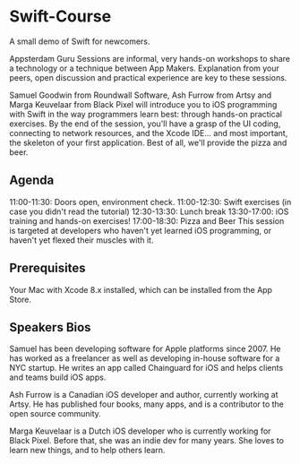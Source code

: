 Swift-Course
============

A small demo of Swift for newcomers.

Appsterdam Guru Sessions are informal, very hands-on workshops to share a technology or a technique between App Makers. Explanation from your peers, open discussion and practical experience are key to these sessions.

Samuel Goodwin from Roundwall Software, Ash Furrow from Artsy and Marga Keuvelaar from Black Pixel will introduce you to iOS programming with Swift in the way programmers learn best: through hands-on practical exercises. By the end of the session, you'll have a grasp of the UI coding, connecting to network resources, and the Xcode IDE... and most important, the skeleton of your first application. Best of all, we'll provide the pizza and beer.

Agenda
----------------

11:00-11:30: Doors open, environment check. 
11:00-12:30: Swift exercises (in case you didn't read the tutorial) 
12:30-13:30: Lunch break 
13:30-17:00: iOS training and hands-on exercises! 
17:00-18:30: Pizza and Beer 
This session is targeted at developers who haven't yet learned iOS programming, or haven't yet flexed their muscles with it. 

Prerequisites
----------------

Your Mac with Xcode 8.x installed, which can be installed from the App Store. 

Speakers Bios
----------------

Samuel has been developing software for Apple platforms since 2007. He has worked as a freelancer as well as developing in-house software for a NYC startup. He writes an app called Chainguard for iOS and helps clients and teams build iOS apps.

Ash Furrow is a Canadian iOS developer and author, currently working at Artsy. He has published four books, many apps, and is a contributor to the open source community.

Marga Keuvelaar is a Dutch iOS developer who is currently working for Black Pixel. Before that, she was an indie dev for many years. She loves to learn new things, and to help others learn.
